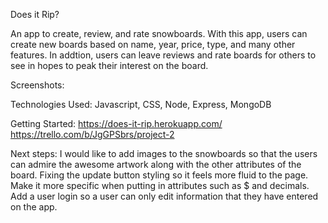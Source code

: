 Does it Rip?

An app to create, review, and rate snowboards. With this app, users can create new boards based on name, year, price, type, and many other features. In addtion, users can leave reviews and rate boards for others to see in hopes to peak their interest on the board.


Screenshots:




Technologies Used:
Javascript, CSS, Node, Express, MongoDB


Getting Started:
https://does-it-rip.herokuapp.com/
https://trello.com/b/JgGPSbrs/project-2



Next steps:
I would like to add images to the snowboards so that the users can admire the awesome artwork along with the other attributes of the board.
Fixing the update button styling so it feels more fluid to the page.
Make it more specific when putting in attributes such as $ and decimals.
Add a user login so a user can only edit information that they have entered on the app.
